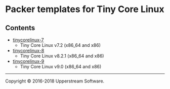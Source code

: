 # Packer templates for Tiny Core Linux

## Contents

* [tinycorelinux-7](tinycorelinux-7/README.md)
    * Tiny Core Linux v7.2 (x86_64 and x86)
* [tinycorelinux-8](tinycorelinux-8/README.md)
    * Tiny Core Linux v8.2.1 (x86_64 and x86)
* [tinycorelinux-9](tinycorelinux-9/README.md)
    * Tiny Core Linux v9.0 (x86_64 and x86)

- - -

Copyright &copy; 2016-2018 Upperstream Software.
